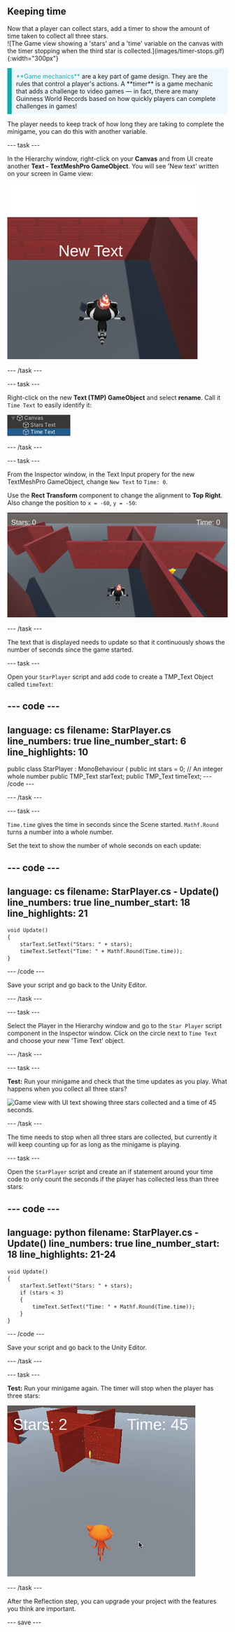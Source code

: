 ## Keeping time

<div style="display: flex; flex-wrap: wrap">
<div style="flex-basis: 200px; flex-grow: 1; margin-right: 15px;">
Now that a player can collect stars, add a timer to show the amount of time taken to collect all three stars. 
</div>
<div>
![The Game view showing a 'stars' and a 'time' variable on the canvas with the timer stopping when the third star is collected.](images/timer-stops.gif){:width="300px"}
</div>
</div>

<p style="border-left: solid; border-width:10px; border-color: #0faeb0; background-color: aliceblue; padding: 10px;">
<span style="color: #0faeb0">**Game mechanics**</span> are a key part of game design. They are the rules that control a player's actions. A **timer** is a game mechanic that adds a challenge to video games — in fact, there are many Guinness World Records based on how quickly players can complete challenges in games!
</p>

The player needs to keep track of how long they are taking to complete the minigame, you can do this with another variable. 

--- task ---

In the Hierarchy window, right-click on your **Canvas** and from UI create another **Text - TextMeshPro GameObject**. You will see 'New text' written on your screen in Game view: 

![The Game view with a 'New text' UI text item showing across the screen.](images/new-timer.png)

--- /task ---

--- task ---

Right-click on the new **Text (TMP) GameObject** and select **rename**. Call it `Time Text` to easily identify it:

![Renamed Time GameObject in the Hierachy window.](images/time-gameobject.png)

--- /task ---

--- task ---

From the Inspector window, in the Text Input propery for the new TextMeshPro GameObject, change `New Text` to `Time: 0`.

Use the **Rect Transform** component to change the alignment to **Top Right**. Also change the position to `x = -60`, `y = -50`:

![The Inspector window with the Anchor presets drop-down menu showing top right and the 'Pos x' = -60 and 'Pos y' = - 50 values updated.](images/reposition-text-timer.png)

--- /task ---

The text that is displayed needs to update so that it continuously shows the number of seconds since the game started.

--- task ---

Open your `StarPlayer` script and add code to create a TMP_Text Object called `timeText`: 

--- code ---
---
language: cs
filename: StarPlayer.cs
line_numbers: true
line_number_start: 6
line_highlights: 10
---
public class StarPlayer : MonoBehaviour
{
    public int stars = 0; // An integer whole number
    public TMP_Text starText;
    public TMP_Text timeText;
--- /code ---

--- /task ---

--- task ---

`Time.time` gives the time in seconds since the Scene started. `Mathf.Round` turns a number into a whole number. 

Set the text to show the number of whole seconds on each update:

--- code ---
---
language: cs
filename: StarPlayer.cs - Update()
line_numbers: true
line_number_start: 18
line_highlights: 21
---
    void Update()
    {
        starText.SetText("Stars: " + stars);
        timeText.SetText("Time: " + Mathf.Round(Time.time));
    }
--- /code ---

Save your script and go back to the Unity Editor. 

--- /task ---

--- task ---

Select the Player in the Hierarchy window and go to the `Star Player` script component in the Inspector window. Click on the circle next to `Time Text` and choose your new 'Time Text' object. 

--- /task ---

--- task ---

**Test:** Run your minigame and check that the time updates as you play. What happens when you collect all three stars? 

![Game view with UI text showing three stars collected and a time of 45 seconds.](images/both-texts-updating.gif)

--- /task ---

The time needs to stop when all three stars are collected, but currently it will keep counting up for as long as the minigame is playing. 

--- task ---

Open the `StarPlayer` script and create an if statement around your time code to only count the seconds if the player has collected less than three stars:

--- code ---
---
language: python
filename: StarPlayer.cs - Update()
line_numbers: true
line_number_start: 18
line_highlights: 21-24
---
    void Update()
    {
        starText.SetText("Stars: " + stars);
        if (stars < 3)
        {
            timeText.SetText("Time: " + Mathf.Round(Time.time));
        }
    }
--- /code ---

Save your script and go back to the Unity Editor. 

--- /task ---

--- task ---

**Test:** Run your minigame again. The timer will stop when the player has three stars: 

![The Game view showing the timer counting up from 45 and stopping at 47 when three stars are collected.](images/timer-stops.gif)

--- /task ---

After the Reflection step, you can upgrade your project with the features you think are important. 

--- save ---

